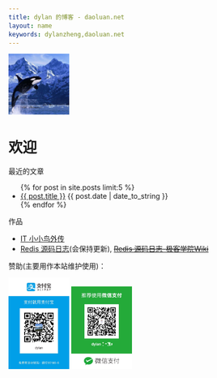 ```yaml
---
title: dylan 的博客 - daoluan.net
layout: name
keywords: dylanzheng,daoluan.net
---
```


<img class='inset right' src='/images/daoluan.png' title='dylan' width='120px' />

欢迎
=====
最近的文章
<p>
<ul class="compact recent">
{% for post in site.posts limit:5 %}
<li>
    <a href="{{ post.url }}" title="{{ post.title }}">{{ post.title }}</a>
    <span>{{ post.date | date_to_string }}</span>
</li>
{% endfor %}
</ul>
</p>

作品

 - [IT 小小鸟外传](http://bibodeng.com/bibodeng/IT_birds/book.html)
 - [Redis 源码日志](http://daoluan.net/redis-source-notes/)(会保持更新), ~~[Redis 源码日志-极客学院Wiki](http://wiki.jikexueyuan.com/project/redis/)~~

赞助(主要用作本站维护使用)：

<img src='/images/payment_code_zhifubao.jpeg' title='支付宝支付' width='120px' />
<img src='/images/payment_code_wechat.jpeg' title='微信支付' width='120px' />
